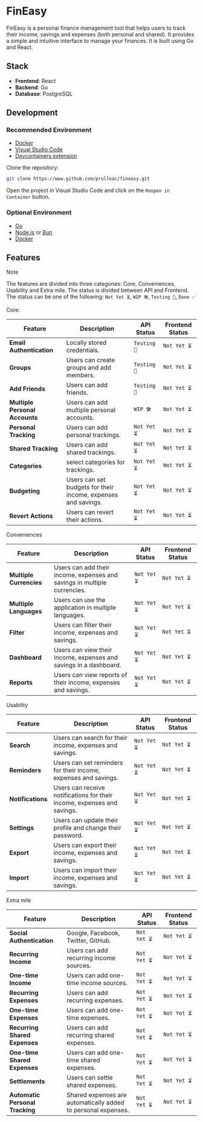 # FinEasy

FinEasy is a personal finance management tool that helps users to track their income, savings and expenses (both personal and shared). It provides a simple and intuitive interface to manage your finances. It is built using Go and React.

## Stack

- **Frontend**: React
- **Backend**: Go
- **Database**: PostgreSQL

## Development

### Recommended Environment

- [Docker](https://www.docker.com/)
- [Visual Studio Code](https://code.visualstudio.com/)
- [Devcontainers extension](https://marketplace.visualstudio.com/items?itemName=ms-vscode-remote.remote-containers)

Clone the repository:

```bash
git clone https://www.github.com/prulloac/fineasy.git
```

Open the project in Visual Studio Code and click on the `Reopen in Container` button.

### Optional Environment

- [Go](https://golang.org/)
- [Node.js](https://nodejs.org/) or [Bun](https://bun.sh/)
- [Docker](https://www.docker.com/)

## Features

> [!NOTE]
> The features are divided into three categories: Core, Conveniences, Usability and Extra mile. The status is divided between API and Frontend. The status can be one of the following: `Not Yet ⏳`, `WIP 🛠️`, `Testing 👷`, `Done ✅`

Core:

| Feature | Description | API Status | Frontend Status |
| --- | --- | --- | --- |
| **Email Authentication** | Locally stored credentials. | `Testing 👷` | `Not Yet ⏳` |
| **Groups** | Users can create groups and add members. | `Testing 👷` | `Not Yet ⏳` |
| **Add Friends** | Users can add friends. | `Testing 👷` | `Not Yet ⏳` |
| **Multiple Personal Accounts** | Users can add multiple personal accounts. | `WIP 🛠️` | `Not Yet ⏳` |
| **Personal Tracking** | Users can add personal trackings. | `Not Yet ⏳` | `Not Yet ⏳` |
| **Shared Tracking** | Users can add shared trackings. | `Not Yet ⏳` | `Not Yet ⏳` |
| **Categories** | select categories for trackings. | `Not Yet ⏳` | `Not Yet ⏳` |
| **Budgeting** | Users can set budgets for their income, expenses and savings. | `Not Yet ⏳` | `Not Yet ⏳` |
| **Revert Actions** | Users can revert their actions. | `Not Yet ⏳` | `Not Yet ⏳` |

Conveniences

| Feature | Description | API Status | Frontend Status |
| --- | --- | --- | --- |
| **Multiple Currencies** | Users can add their income, expenses and savings in multiple currencies. | `Not Yet ⏳` | `Not Yet ⏳` |
| **Multiple Languages** | Users can use the application in multiple languages. | `Not Yet ⏳` | `Not Yet ⏳` |
| **Filter** | Users can filter their income, expenses and savings. | `Not Yet ⏳` | `Not Yet ⏳` |
| **Dashboard** | Users can view their income, expenses and savings in a dashboard. | `Not Yet ⏳` | `Not Yet ⏳` |
| **Reports** | Users can view reports of their income, expenses and savings. | `Not Yet ⏳` | `Not Yet ⏳` |

Usability

| Feature | Description | API Status | Frontend Status |
| --- | --- | --- | --- |
| **Search** | Users can search for their income, expenses and savings. | `Not Yet ⏳` | `Not Yet ⏳` |
| **Reminders** | Users can set reminders for their income, expenses and savings. | `Not Yet ⏳` | `Not Yet ⏳` |
| **Notifications** | Users can receive notifications for their income, expenses and savings. | `Not Yet ⏳` | `Not Yet ⏳` |
| **Settings** | Users can update their profile and change their password. | `Not Yet ⏳` | `Not Yet ⏳` |
| **Export** | Users can export their income, expenses and savings. | `Not Yet ⏳` | `Not Yet ⏳` |
| **Import** | Users can import their income, expenses and savings. | `Not Yet ⏳` | `Not Yet ⏳` |

Extra mile

| Feature | Description | API Status | Frontend Status |
| --- | --- | --- | --- |
| **Social Authentication** | Google, Facebook, Twitter, GitHub. | `Not Yet ⏳` | `Not Yet ⏳` |
| **Recurring Income** | Users can add recurring income sources. | `Not Yet ⏳` | `Not Yet ⏳` |
| **One-time Income** | Users can add one-time income sources. | `Not Yet ⏳` | `Not Yet ⏳` |
| **Recurring Expenses** | Users can add recurring expenses. | `Not Yet ⏳` | `Not Yet ⏳` |
| **One-time Expenses** | Users can add one-time expenses. | `Not Yet ⏳` | `Not Yet ⏳` |
| **Recurring Shared Expenses** | Users can add recurring shared expenses. | `Not Yet ⏳` | `Not Yet ⏳` |
| **One-time Shared Expenses** | Users can add one-time shared expenses. | `Not Yet ⏳` | `Not Yet ⏳` |
| **Settlements** | Users can settle shared expenses. | `Not Yet ⏳` | `Not Yet ⏳` |
| **Automatic Personal Tracking** | Shared expenses are automatically added to personal expenses. | `Not Yet ⏳` | `Not Yet ⏳` |
